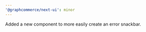```yaml
---
'@graphcommerce/next-ui': minor
---
```


Added a new <ErrorSnackbar /> component to more easily create an error snackbar.
